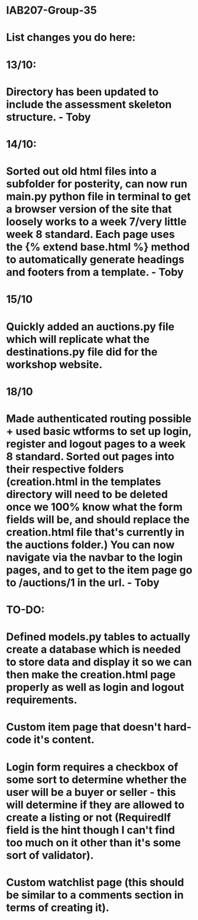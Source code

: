 # IAB207-Group-35
# List changes you do here:

# 13/10:
# Directory has been updated to include the assessment skeleton structure. - Toby

# 14/10:
# Sorted out old html files into a subfolder for posterity, can now run main.py python file in terminal to get a browser version of the site that  loosely works to a week 7/very little week 8 standard. Each page uses the {% extend base.html %} method to automatically generate headings and footers from a template. - Toby

# 15/10
# Quickly added an auctions.py file which will replicate what the destinations.py file did for the workshop website.

# 18/10
# Made authenticated routing possible + used basic wtforms to set up login, register and logout pages to a week 8 standard. Sorted out pages into their respective folders (creation.html in the templates directory will need to be deleted once we 100% know what the form fields will be, and should replace the creation.html file that's currently in the auctions folder.) You can now navigate via the navbar to the login pages, and to get to the item page go to /auctions/1 in the url. - Toby

# TO-DO: 
# Defined models.py tables to actually create a database which is needed to store data and display it so we can then make the creation.html page properly as well as login and logout requirements.
# Custom item page that doesn't hard-code it's content.
# Login form requires a checkbox of some sort to determine whether the user will be a buyer or seller - this will determine if they are allowed to create a listing or not (RequiredIf field is the hint though I can't find too much on it other than it's some sort of validator).
# Custom watchlist page (this should be similar to a comments section in terms of creating it).